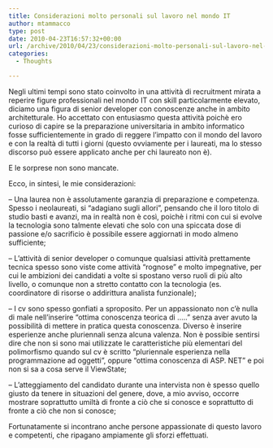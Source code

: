```yaml
---
title: Considerazioni molto personali sul lavoro nel mondo IT
author: mtammacco
type: post
date: 2010-04-23T16:57:32+00:00
url: /archive/2010/04/23/considerazioni-molto-personali-sul-lavoro-nel-mondo-it.aspx
categories:
  - Thoughts

---
```

<font face="">Negli ultimi tempi sono stato coinvolto in una attività di recruitment mirata a reperire figure professionali nel mondo IT con skill particolarmente elevato, diciamo una figura di senior developer con conoscenze anche in ambito architetturale. Ho accettato con entusiasmo questa attività poichè ero curioso di capire se la preparazione universitaria in ambito informatico fosse sufficientemente in grado di reggere l&#8217;impatto con il mondo del lavoro e con la realtà di tutti i giorni (questo ovviamente per i laureati, ma lo stesso discorso può essere applicato anche per chi laureato non è).</font>

<font face="">E le sorprese non sono mancate.</font>

<font face="">Ecco, in sintesi, le mie considerazioni:</font>

<font face="">&#8211; Una laurea non è assolutamente garanzia di preparazione e competenza. Spesso i neolaureati, si &#8220;adagiano sugli allori&#8221;, pensando che il loro titolo di studio basti e avanzi, ma in realtà non è così, poichè i ritmi con cui si evolve la tecnologia sono talmente elevati che solo con una spiccata dose di passione e/o sacrificio è possibile essere aggiornati in modo almeno sufficiente;</font>

<font face="">&#8211; L&#8217;attività di senior developer o comunque qualsiasi attività prettamente tecnica spesso sono viste come attività &#8220;rognose&#8221; e molto impegnative, per cui le ambizioni dei candidati a volte si spostano verso ruoli di più alto livello, o comunque non a stretto contatto con la tecnologia (es. coordinatore di risorse o addirittura analista funzionale);</font>

<font face="">&#8211; I cv sono spesso gonfiati a sproposito. Per un appassionato non c&#8217;è nulla di male nell&#8217;inserire &#8220;ottima conoscenza teorica di &#8230;..&#8221; senza aver avuto la possibilità di mettere in pratica questa conoscenza. Diverso è inserire esperienze anche pluriennali senza alcuna valenza. Non è possibie sentirsi dire che non si sono mai utilizzate le caratteristiche più elementari del polimorfismo quando sul cv è scritto &#8220;pluriennale esperienza nella programmazione ad oggetti&#8221;, oppure &#8220;ottima conoscenza di ASP. NET&#8221; e poi non si sa a cosa serve il ViewState; </font>

<font face="">&#8211; L&#8217;atteggiamento del candidato durante una intervista non è spesso quello giusto da tenere in situazioni del genere, dove, a mio avviso, occorre mostrare soprattutto umiltà di fronte a ciò che si conosce e soprattutto di fronte a ciò che non si conosce;</font>

<font face="">Fortunatamente si incontrano anche persone appassionate di questo lavoro e competenti, che ripagano ampiamente gli sforzi effettuati.</font>